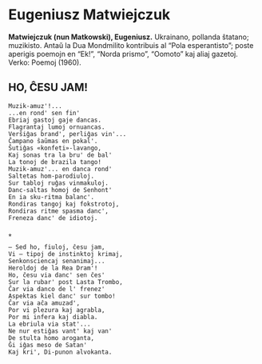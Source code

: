 # Eugeniusz Matwiejczuk

**Matwiejczuk (nun Matkowski), Eugeniusz.** Ukrainano, pollanda ŝtatano; muzikisto. Antaŭ la Dua Mondmilito kontribuis al “Pola esperantisto”; poste aperigis poemojn en “Ek!”, “Norda prismo”, “Oomoto” kaj aliaj gazetoj. Verko: Poemoj (1960).

## HO, ĈESU JAM!

    Muzik-amuz'!...
    ...en rond' sen fin'
    Ebriaj gastoj gaje dancas.
    Flagrantaj lumoj ornuancas.
    Verŝiĝas brand', perliĝas vin'...
    Ĉampano ŝaŭmas en pokal'.
    Ŝutiĝas «konfeti»-lavango,
    Kaj sonas tra la bru' de bal'
    La tonoj de brazila tango!
    Muzik-amuz'... en danca rond'
    Saltetas hom-parodiuloj.
    Sur tabloj ruĝas vinmakuloj.
    Danc-saltas homoj de Senhont'
    En ia sku-ritma balanc'.
    Rondiras tangoj kaj fokstrotoj,
    Rondiras ritme spasma danc',
    Freneza danc' de idiotoj.

    ⁎

    — Sed ho, fiuloj, ĉesu jam,
    Vi — tipoj de instinktoj krimaj,
    Senkonsciencaj senanimaj...
    Heroldoj de la Rea Dram'!
    Ho, ĉesu via danc' sen ĉes'
    Sur la rubar' post Lasta Trombo,
    Ĉar via danco de l' frenez'
    Aspektas kiel danc' sur tombo!
    Ĉar via aĉa amuzad',
    Por vi plezura kaj agrabla,
    Por mi infera kaj diabla.
    La ebriula via stat'...
    Ne nur estiĝas vant' kaj van'
    De stulta homo aroganta,
    Ĝi iĝas meso de Satan'
    Kaj kri', Di-punon alvokanta.
